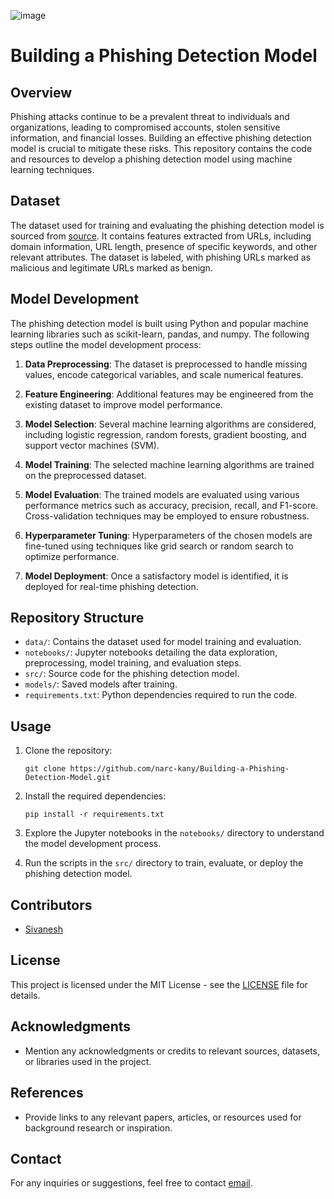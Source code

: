 ![image](https://github.com/narc-kany/Building-a-Phishing-Detection-Model/assets/86925605/3ee2d590-2f6d-49da-bcca-a73e06d9a3d7)


# Building a Phishing Detection Model

## Overview
Phishing attacks continue to be a prevalent threat to individuals and organizations, leading to compromised accounts, stolen sensitive information, and financial losses. Building an effective phishing detection model is crucial to mitigate these risks. This repository contains the code and resources to develop a phishing detection model using machine learning techniques.

## Dataset
The dataset used for training and evaluating the phishing detection model is sourced from [source](link). It contains features extracted from URLs, including domain information, URL length, presence of specific keywords, and other relevant attributes. The dataset is labeled, with phishing URLs marked as malicious and legitimate URLs marked as benign.

## Model Development
The phishing detection model is built using Python and popular machine learning libraries such as scikit-learn, pandas, and numpy. The following steps outline the model development process:

1. **Data Preprocessing**: The dataset is preprocessed to handle missing values, encode categorical variables, and scale numerical features.

2. **Feature Engineering**: Additional features may be engineered from the existing dataset to improve model performance.

3. **Model Selection**: Several machine learning algorithms are considered, including logistic regression, random forests, gradient boosting, and support vector machines (SVM).

4. **Model Training**: The selected machine learning algorithms are trained on the preprocessed dataset.

5. **Model Evaluation**: The trained models are evaluated using various performance metrics such as accuracy, precision, recall, and F1-score. Cross-validation techniques may be employed to ensure robustness.

6. **Hyperparameter Tuning**: Hyperparameters of the chosen models are fine-tuned using techniques like grid search or random search to optimize performance.

7. **Model Deployment**: Once a satisfactory model is identified, it is deployed for real-time phishing detection.

## Repository Structure
- `data/`: Contains the dataset used for model training and evaluation.
- `notebooks/`: Jupyter notebooks detailing the data exploration, preprocessing, model training, and evaluation steps.
- `src/`: Source code for the phishing detection model.
- `models/`: Saved models after training.
- `requirements.txt`: Python dependencies required to run the code.

## Usage
1. Clone the repository:
   ```
   git clone https://github.com/narc-kany/Building-a-Phishing-Detection-Model.git
   ```

2. Install the required dependencies:
   ```
   pip install -r requirements.txt
   ```

3. Explore the Jupyter notebooks in the `notebooks/` directory to understand the model development process.

4. Run the scripts in the `src/` directory to train, evaluate, or deploy the phishing detection model.

## Contributors
- [Sivanesh]([link](https://www.linkedin.com/in/sivaneshs/))

## License
This project is licensed under the MIT License - see the [LICENSE](LICENSE) file for details.

## Acknowledgments
- Mention any acknowledgments or credits to relevant sources, datasets, or libraries used in the project.

## References
- Provide links to any relevant papers, articles, or resources used for background research or inspiration.

## Contact
For any inquiries or suggestions, feel free to contact [email](mailto:email@example.com).
